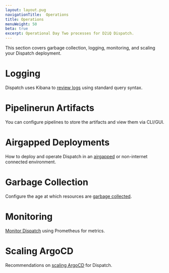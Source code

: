 ```yaml
---
layout: layout.pug
navigationTitle:  Operations
title: Operations
menuWeight: 50
beta: true
excerpt: Operational Day Two processes for D2iQ Dispatch.
---
```

This section covers garbage collection, logging, monitoring, and scaling your Dispatch deployment.

# Logging

Dispatch uses Kibana to [review logs](logging/) using standard query syntax.

# Pipelinerun Artifacts

You can configure pipelines to store the artifacts and view them via CLI/GUI.

# Airgapped Deployments

How to deploy and operate Dispatch in an [airgapped](airgap-support/) or non-internet connected environment.

# Garbage Collection

Configure the age at which resources are [garbage collected](garbage-collection/).

# Monitoring

[Monitor Dispatch](monitoring/) using Prometheus for metrics.

# Scaling ArgoCD

Recommendations on [scaling ArgoCD](scaling/) for Dispatch.
